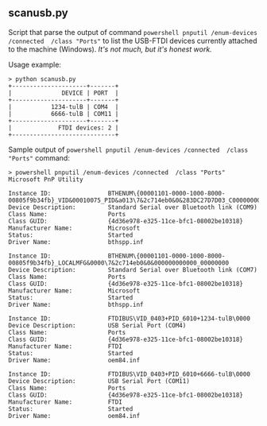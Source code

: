 ## scanusb.py
Script that parse the output of command `powershell pnputil /enum-devices /connected  /class "Ports"` to list the USB-FTDI devices currently attached to the machine (Windows). _It's not much, but it's honest work._

Usage example:
```
> python scanusb.py
+---------------------+-------+
|              DEVICE | PORT  |
+---------------------+-------+
|           1234-tulB | COM4  |
|           6666-tulB | COM11 |
+---------------------+-------+
|             FTDI devices: 2 |
+-----------------------------+
```

Sample output of `powershell pnputil /enum-devices /connected  /class "Ports"` command:
```
> powershell pnputil /enum-devices /connected  /class "Ports"
Microsoft PnP Utility

Instance ID:                BTHENUM\{00001101-0000-1000-8000-00805f9b34fb}_VID&00010075_PID&a013\7&2c714eb0&0&283DC27D7D03_C00000000
Device Description:         Standard Serial over Bluetooth link (COM9)
Class Name:                 Ports
Class GUID:                 {4d36e978-e325-11ce-bfc1-08002be10318}
Manufacturer Name:          Microsoft
Status:                     Started
Driver Name:                bthspp.inf

Instance ID:                BTHENUM\{00001101-0000-1000-8000-00805f9b34fb}_LOCALMFG&0000\7&2c714eb0&0&000000000000_00000000
Device Description:         Standard Serial over Bluetooth link (COM7)
Class Name:                 Ports
Class GUID:                 {4d36e978-e325-11ce-bfc1-08002be10318}
Manufacturer Name:          Microsoft
Status:                     Started
Driver Name:                bthspp.inf

Instance ID:                FTDIBUS\VID_0403+PID_6010+1234-tulB\0000
Device Description:         USB Serial Port (COM4)
Class Name:                 Ports
Class GUID:                 {4d36e978-e325-11ce-bfc1-08002be10318}
Manufacturer Name:          FTDI
Status:                     Started
Driver Name:                oem84.inf

Instance ID:                FTDIBUS\VID_0403+PID_6010+6666-tulB\0000
Device Description:         USB Serial Port (COM11)
Class Name:                 Ports
Class GUID:                 {4d36e978-e325-11ce-bfc1-08002be10318}
Manufacturer Name:          FTDI
Status:                     Started
Driver Name:                oem84.inf
```

